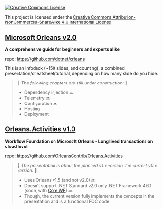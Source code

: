 
[![Creative Commons License](https://i.creativecommons.org/l/by-nc-sa/4.0/88x31.png)](https://creativecommons.org/licenses/by-nc-sa/4.0/)

This project is licensed under the [Creative Commons Attribution-NonCommercial-ShareAlike 4.0 International License](https://creativecommons.org/licenses/by-nc-sa/4.0/legalcode)

## [Microsoft Orleans v2.0](https://github.com/lmagyar/Presentations/raw/master/Presentations/Microsoft%20Orleans.pptx)
**A comprehensive guide for beginners and experts alike**

repo: https://github.com/dotnet/orleans

This is an infodeck (~150 slides, and counting), a combined presentation/cheatsheet/tutorial, depending on how many slide do you hide.

> :construction: *The following chapters are still under construction:* :construction:
> - Dependency injection :soon:
> - Telemetry :soon:
> - Configuration :soon:
> - Hosting
> - Deployment

## [Orleans.Activities v1.0](https://github.com/lmagyar/Presentations/raw/master/Presentations/Orleans.Activities.pptx)
**Workflow Foundation on Microsoft Orleans - Long lived transactions on cloud level**

repo: https://github.com/OrleansContrib/Orleans.Activities

> :construction: *The presentation is about the planned v1.x version, the current v0.x version:* :construction:
> - Uses Orleans v1.5 (and not v2.0) :soon:
> - Doesn't support .NET Standard v2.0 only .NET Framework 4.6.1 (soon, with [Core WF](https://github.com/dmetzgar/corewf)) :soon:
> - Though, the current version fully implements the concepts in the presentation and is a functional POC code
